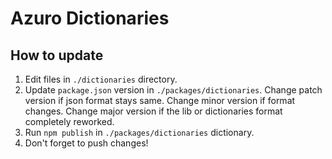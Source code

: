 # Azuro Dictionaries

## How to update

1. Edit files in `./dictionaries` directory.
2. Update `package.json` version in `./packages/dictionaries`. Change patch version if json format stays same. Change minor version if format changes. Change major version if the lib or dictionaries format completely reworked.
3. Run `npm publish` in `./packages/dictionaries` dictionary.
4. Don't forget to push changes!
